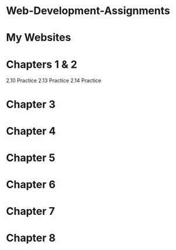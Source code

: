 # Web-Development-Assignments

# My Websites

# Chapters 1 & 2
2.10 Practice
2.13 Practice
2.14 Practice

# Chapter 3


# Chapter 4


# Chapter 5


# Chapter 6


# Chapter 7


# Chapter 8
